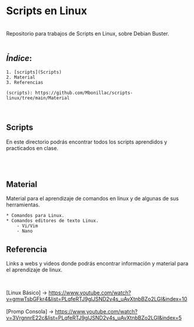 # Scripts en Linux

<br>
Repositorio para trabajos de Scripts en Linux, sobre Debian Buster.
<br>
<br>

## *Índice*:

    1. [scripts](Scripts)
    2. Material
    3. Referencias
    
    (scripts): https://github.com/Mbonillac/scripts-linux/tree/main/Material
<br>

## Scripts

En este directorio podrás encontrar todos los scripts aprendidos y practicados en clase.

<br>
<br>

## Material

Material para el aprendizaje de comandos en linux y de algunas de sus herramientas.

    * Comandos para Linux. 
    * Comandos editores de texto Linux.
        - Vi/Vim
        - Nano

## Referencia

Links a webs y videos donde podrás encontrar información y material para el aprendizaje de linux.

<br>

[Linux Básico] -> https://www.youtube.com/watch?v=gmwTsbGFkr4&list=PLqfeRTJ9glJSND2v4s_uAvXtnbBZo2LGI&index=10
<br>
<br>
[Promp Consola] -> https://www.youtube.com/watch?v=3VrgnnrE22c&list=PLqfeRTJ9glJSND2v4s_uAvXtnbBZo2LGI&index=5